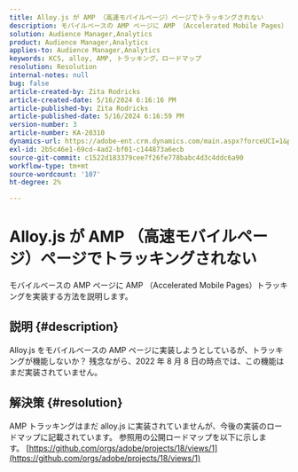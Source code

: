 ```yaml
---
title: Alloy.js が AMP （高速モバイルページ）ページでトラッキングされない
description: モバイルベースの AMP ページに AMP （Accelerated Mobile Pages）トラッキングを実装する方法を説明します。
solution: Audience Manager,Analytics
product: Audience Manager,Analytics
applies-to: Audience Manager,Analytics
keywords: KCS, alloy, AMP, トラッキング，ロードマップ
resolution: Resolution
internal-notes: null
bug: false
article-created-by: Zita Rodricks
article-created-date: 5/16/2024 6:16:16 PM
article-published-by: Zita Rodricks
article-published-date: 5/16/2024 6:16:59 PM
version-number: 3
article-number: KA-20310
dynamics-url: https://adobe-ent.crm.dynamics.com/main.aspx?forceUCI=1&pagetype=entityrecord&etn=knowledgearticle&id=79dd435e-b013-ef11-9f89-6045bd0298d4
exl-id: 2b5c46e1-69cd-4ad2-bf01-c144873a6ecb
source-git-commit: c1522d183379cee7f26fe778babc4d3c4ddc6a90
workflow-type: tm+mt
source-wordcount: '107'
ht-degree: 2%

---
```


# Alloy.js が AMP （高速モバイルページ）ページでトラッキングされない


モバイルベースの AMP ページに AMP （Accelerated Mobile Pages）トラッキングを実装する方法を説明します。

## 説明 {#description}


Alloy.js をモバイルベースの AMP ページに実装しようとしているが、トラッキングが機能しないか？ 残念ながら、2022 年 8 月 8 日の時点では、この機能はまだ実装されていません。


## 解決策 {#resolution}


AMP トラッキングはまだ alloy.js に実装されていませんが、今後の実装のロードマップに記載されています。 参照用の公開ロードマップを以下に示します。 [https://github.com/orgs/adobe/projects/18/views/1](https://github.com/orgs/adobe/projects/18/views/1)

